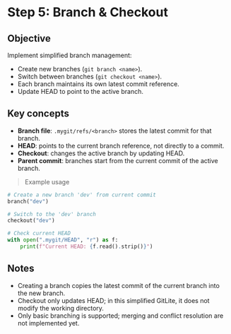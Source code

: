 # Step 5: Branch & Checkout

## Objective
Implement simplified branch management:
- Create new branches (`git branch <name>`).
- Switch between branches (`git checkout <name>`).
- Each branch maintains its own latest commit reference.
- Update HEAD to point to the active branch.

## Key concepts
- **Branch file**: `.mygit/refs/<branch>` stores the latest commit for that branch.
- **HEAD**: points to the current branch reference, not directly to a commit.
- **Checkout**: changes the active branch by updating HEAD.
- **Parent commit**: branches start from the current commit of the active branch.

> Example usage

```python
# Create a new branch 'dev' from current commit
branch("dev")

# Switch to the 'dev' branch
checkout("dev")

# Check current HEAD
with open(".mygit/HEAD", "r") as f:
    print(f"Current HEAD: {f.read().strip()}")
```

## Notes
- Creating a branch copies the latest commit of the current branch into the new branch.
- Checkout only updates HEAD; in this simplified GitLite, it does not modify the working directory.
- Only basic branching is supported; merging and conflict resolution are not implemented yet.